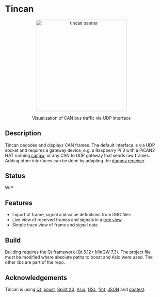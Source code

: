 # Tincan
<p align="center"><img src="https://github.com/mwkpe/tincan/blob/master/tincan.png" alt="tincan banner" width="300"></p>
<p align="center">Visualization of CAN bus traffic via UDP interface</p>

Description
---
Tincan decodes and displays CAN frames. The default interface is via UDP socket and requires a gateway device, e.g. a Raspberry Pi 3 with a PiCAN2 HAT running [cangw](https://github.com/mwkpe/cantools), or any CAN to UDP gateway that sends raw frames. Adding other interfaces can be done by adapting the [dummy receiver](src/network/dummyreceiver.h).

Status
---
WIP

Features
---
* Import of frame, signal and value definitions from DBC files
* Live view of received frames and signals in a [tree view](tincan_treeview.png).
* Simple trace view of frame and signal data

Build
---
Building requires the Qt framework (Qt 5.12+ MinGW 7.3). The project file must be modified where absolute paths to boost and Asio were used. The other libs are part of the repo.

Acknowledgements
---
Tincan is using [Qt](http://https://www.qt.io), [boost](http://www.boost.org/), [Spirit X3](http://boost-spirit.com), [Asio](https://think-async.com/), [GSL](https://github.com/Microsoft/GSL), [fmt](https://github.com/fmtlib/fmt), [JSON](https://github.com/nlohmann/json) and [doctest](https://github.com/onqtam/doctest).
